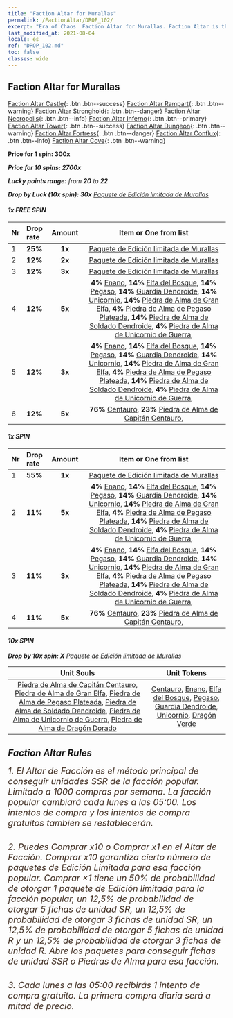 ```yaml
---
title: "Faction Altar for Murallas"
permalink: /FactionAltar/DROP_102/
excerpt: "Era of Chaos  Faction Altar for Murallas. Faction Altar is the primary method for obtaining SSR units from the popular faction. Limited to 1,000 purchases each week. The popular faction changes at 05:00 every Monday. Purchase attempts and free purchase attempts will also reset then."
last_modified_at: 2021-08-04
locale: es
ref: "DROP_102.md"
toc: false
classes: wide
---
```


##  Faction Altar for **Murallas**

  [Faction Altar Castle](/es/FactionAltar/DROP_101/){: .btn .btn--success} [Faction Altar Rampart](/es/FactionAltar/DROP_102/){: .btn .btn--warning} [Faction Altar Stronghold](/es/FactionAltar/DROP_103/){: .btn .btn--danger} [Faction Altar Necropolis](/es/FactionAltar/DROP_104/){: .btn .btn--info} [Faction Altar Inferno](/es/FactionAltar/DROP_105/){: .btn .btn--primary} [Faction Altar Tower](/es/FactionAltar/DROP_106/){: .btn .btn--success} [Faction Altar Dungeon](/es/FactionAltar/DROP_107/){: .btn .btn--warning} [Faction Altar Fortress](/es/FactionAltar/DROP_108/){: .btn .btn--danger} [Faction Altar Conflux](/es/FactionAltar/DROP_109/){: .btn .btn--info} [Faction Altar Cove](/es/FactionAltar/DROP_112/){: .btn .btn--warning} 

  **Price for 1 spin: 300x** <i class="fas fa-gem"/>

  **Price for 10 spins: 2700x** <i class="fas fa-gem"/>

  **Lucky points range:** from **20** to **22**

  **Drop by Luck (10x spin): 30x** [Paquete de Edición limitada de Murallas](/ItemsES/con_2101/)

####  1x FREE SPIN 

  |    Nr    |  Drop rate  |  Amount   |   Item or One from list  |
  |:---------|:------------|:---------:|:------------------------:|
  | 1 | **25%** | **1x** | [Paquete de Edición limitada de Murallas](/ItemsES/con_2101/) |
  | 2 | **12%** | **2x** | [Paquete de Edición limitada de Murallas](/ItemsES/con_2101/) |
  | 3 | **12%** | **3x** | [Paquete de Edición limitada de Murallas](/ItemsES/con_2101/) |
  | 4 | **12%** | **5x** |  **4%** [Enano](/ItemsES/unt_200/),  **14%** [Elfa del Bosque](/ItemsES/unt_201/),  **14%** [Pegaso](/ItemsES/unt_202/),  **14%** [Guardia Dendroide](/ItemsES/unt_203/),  **14%** [Unicornio](/ItemsES/unt_204/),  **14%** [Piedra de Alma de Gran Elfa](/ItemsES/unt_291/),  **4%** [Piedra de Alma de Pegaso Plateada](/ItemsES/unt_292/),  **14%** [Piedra de Alma de Soldado Dendroide](/ItemsES/unt_293/),  **4%** [Piedra de Alma de Unicornio de Guerra](/ItemsES/unt_294/),  |
  | 5 | **12%** | **3x** |  **4%** [Enano](/ItemsES/unt_200/),  **14%** [Elfa del Bosque](/ItemsES/unt_201/),  **14%** [Pegaso](/ItemsES/unt_202/),  **14%** [Guardia Dendroide](/ItemsES/unt_203/),  **14%** [Unicornio](/ItemsES/unt_204/),  **14%** [Piedra de Alma de Gran Elfa](/ItemsES/unt_291/),  **4%** [Piedra de Alma de Pegaso Plateada](/ItemsES/unt_292/),  **14%** [Piedra de Alma de Soldado Dendroide](/ItemsES/unt_293/),  **4%** [Piedra de Alma de Unicornio de Guerra](/ItemsES/unt_294/),  |
  | 6 | **12%** | **5x** |  **76%** [Centauro](/ItemsES/unt_199/),  **23%** [Piedra de Alma de Capitán Centauro](/ItemsES/unt_290/),  |


####  1x SPIN 

  |    Nr    |  Drop rate  |  Amount   |   Item or One from list  |
  |:---------|:------------|:---------:|:------------------------:|
  | 1 | **55%** | **1x** | [Paquete de Edición limitada de Murallas](/ItemsES/con_2101/) |
  | 2 | **11%** | **5x** |  **4%** [Enano](/ItemsES/unt_200/),  **14%** [Elfa del Bosque](/ItemsES/unt_201/),  **14%** [Pegaso](/ItemsES/unt_202/),  **14%** [Guardia Dendroide](/ItemsES/unt_203/),  **14%** [Unicornio](/ItemsES/unt_204/),  **14%** [Piedra de Alma de Gran Elfa](/ItemsES/unt_291/),  **4%** [Piedra de Alma de Pegaso Plateada](/ItemsES/unt_292/),  **14%** [Piedra de Alma de Soldado Dendroide](/ItemsES/unt_293/),  **4%** [Piedra de Alma de Unicornio de Guerra](/ItemsES/unt_294/),  |
  | 3 | **11%** | **3x** |  **4%** [Enano](/ItemsES/unt_200/),  **14%** [Elfa del Bosque](/ItemsES/unt_201/),  **14%** [Pegaso](/ItemsES/unt_202/),  **14%** [Guardia Dendroide](/ItemsES/unt_203/),  **14%** [Unicornio](/ItemsES/unt_204/),  **14%** [Piedra de Alma de Gran Elfa](/ItemsES/unt_291/),  **4%** [Piedra de Alma de Pegaso Plateada](/ItemsES/unt_292/),  **14%** [Piedra de Alma de Soldado Dendroide](/ItemsES/unt_293/),  **4%** [Piedra de Alma de Unicornio de Guerra](/ItemsES/unt_294/),  |
  | 4 | **11%** | **5x** |  **76%** [Centauro](/ItemsES/unt_199/),  **23%** [Piedra de Alma de Capitán Centauro](/ItemsES/unt_290/),  |


####  10x SPIN 

  **Drop by 10x spin: X** [Paquete de Edición limitada de Murallas](/ItemsES/con_2101/)

  |    Unit Souls    |  Unit Tokens  |
  |:----------------:|:-------------:|
  | [Piedra de Alma de Capitán Centauro](/ItemsES/unt_290/), [Piedra de Alma de Gran Elfa](/ItemsES/unt_291/), [Piedra de Alma de Pegaso Plateada](/ItemsES/unt_292/), [Piedra de Alma de Soldado Dendroide](/ItemsES/unt_293/), [Piedra de Alma de Unicornio de Guerra](/ItemsES/unt_294/), [Piedra de Alma de Dragón Dorado](/ItemsES/unt_295/) | [Centauro](/ItemsES/unt_199/), [Enano](/ItemsES/unt_200/), [Elfa del Bosque](/ItemsES/unt_201/), [Pegaso](/ItemsES/unt_202/), [Guardia Dendroide](/ItemsES/unt_203/), [Unicornio](/ItemsES/unt_204/), [Dragón Verde](/ItemsES/unt_205/) |



## Faction Altar Rules

  <span style="color: #3c2a1e;font-size:20px">1. El Altar de Facción es el método principal de conseguir unidades SSR de la facción popular. Limitado a 1000 compras por semana. La facción popular cambiará cada lunes a las 05:00. Los intentos de compra y los intentos de compra gratuitos también se restablecerán. </span><br/>

<br/>  <span style="color: #3c2a1e;font-size:20px">2. Puedes Comprar x10 o Comprar x1 en el Altar de Facción. Comprar x10 garantiza cierto número de paquetes de Edición Limitada para esa facción popular. Comprar ×1 tiene un 50% de probabilidad de otorgar 1 paquete de Edición limitada para la facción popular, un 12,5% de probabilidad de otorgar 5 fichas de unidad SR, un 12,5% de probabilidad de otorgar 3 fichas de unidad SR, un 12,5% de probabilidad de otorgar 5 fichas de unidad R y un 12,5% de probabilidad de otorgar 3 fichas de unidad R. Abre los paquetes para conseguir fichas de unidad SSR o Piedras de Alma para esa facción.</span>

<br/>  <span style="color: #3c2a1e;font-size:20px">3. Cada lunes a las 05:00 recibirás 1 intento de compra gratuito. La primera compra diaria será a mitad de precio.</span><br/>

<br/>